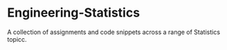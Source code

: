 # Engineering-Statistics

A collection of assignments and code snippets across a range of Statistics topicc.
